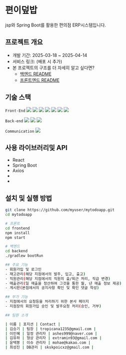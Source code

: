 # 편이덮밥
jsp와 Spring Boot를 활용한 편의점 ERP시스템입니다.

## 프로젝트 개요
- 개발 기간: 2025-03-18 ~ 2025-04-14
- 서비스 링크: (배포 시 추가)
- 본 프로젝트의 구조를 더 자세히 알고 싶다면?
  - [백엔드 README](./BACK.md)
  - [프론트엔드 README](./FRONT.md)

## 기술 스택
`Front-End` 
<img src="https://img.shields.io/badge/Next.js-000000?style=flat-square&logo=Next.js&logoColor=white"/>
<img src="https://img.shields.io/badge/Typescript-3178C6?style=flat-square&logo=Typescript&logoColor=white"/>
<img src="https://img.shields.io/badge/ReactQuery-FF4154?style=flat-square&logo=ReactQuery&logoColor=white"/>
<img src="https://img.shields.io/badge/Recoil-black?style=flat-square&logo=Recoil&logoColor=white"/>
<img src="https://img.shields.io/badge/styledcomponents-DB7093?style=flat-square&logo=styled-components&logoColor=white"/>
<img src="https://img.shields.io/badge/Axios-5A29E4?style=flat-square&logo=Axios&logoColor=white"/>
<img src="https://img.shields.io/badge/ReactHookForm-EC5990?style=flat-square&logo=ReactHookForm&logoColor=white"/>


`Back-end`
<img src="https://img.shields.io/badge/Nest.js-E0234E?style=flat-square&logo=Nestjs&logoColor=white">
<img src="https://img.shields.io/badge/Typescript-3178C6?style=flat-square&logo=Typescript&logoColor=white"/>
<img src="https://img.shields.io/badge/mysql-4479A1?style=flat-square&logo=mysql&logoColor=white">

`Communication`
<img src="https://img.shields.io/badge/github-181717?style=flat-square&logo=github&logoColor=white">

## 사용 라이브러리및 API
- React
- Spring Boot
- Axios
- 
-

## 설치 및 실행 방법
```bash
git clone https://github.com/myuser/mytodoapp.git
cd mytodoapp

# 프론트
cd frontend
npm install
npm start

# 백엔드
cd backend
./gradlew bootRun

## 주요 기능
- 회원가입 및 로그인
- 재고관리(해당 지점에서의 발주, 입고, 출고)
- 직원관리(해당 지점에서의 직원의 출/퇴근 처리, 직급 변경)
- 매출관리(일 매출을 정산하여 그것을 통한 월, 년 매출 정보 제공)
- 게시판(본점에서의 공지사항 확인 및 확인 댓글 작성)

## 부가 기능
- 지점에서의 요청등을 처리하기 위한 본사 페이지
- 지점장의 회원가입 승인 및 발주요청 처리(승인, 거부)

## 팀원 소개

| 이름 | 포지션 | Contact |
| 김승기 | 팀장 | tropicana1235@gmail.com |
| 이인혜 | 일정 관리자 | ashes999@naver.com |
| 김유하 | 형상 관리자 | extramin93@gmail.com |
| 윤택봉 | 이슈 관리자 | mohae@kakao.com |
| 최성진 | DB관리 | skskpoicxz@gmail.com |

